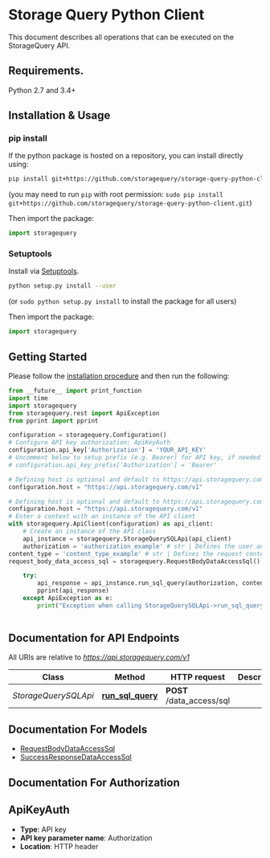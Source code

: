 # Storage Query Python Client
This document describes all operations that can be executed on the StorageQuery API.

## Requirements.

Python 2.7 and 3.4+

## Installation & Usage
### pip install

If the python package is hosted on a repository, you can install directly using:

```sh
pip install git+https://github.com/storagequery/storage-query-python-client.git
```
(you may need to run `pip` with root permission: `sudo pip install git+https://github.com/storagequery/storage-query-python-client.git`)

Then import the package:
```python
import storagequery
```

### Setuptools

Install via [Setuptools](http://pypi.python.org/pypi/setuptools).

```sh
python setup.py install --user
```
(or `sudo python setup.py install` to install the package for all users)

Then import the package:
```python
import storagequery
```

## Getting Started

Please follow the [installation procedure](#installation--usage) and then run the following:

```python
from __future__ import print_function
import time
import storagequery
from storagequery.rest import ApiException
from pprint import pprint

configuration = storagequery.Configuration()
# Configure API key authorization: ApiKeyAuth
configuration.api_key['Authorization'] = 'YOUR_API_KEY'
# Uncomment below to setup prefix (e.g. Bearer) for API key, if needed
# configuration.api_key_prefix['Authorization'] = 'Bearer'

# Defining host is optional and default to https://api.storagequery.com/v1
configuration.host = "https://api.storagequery.com/v1"

# Defining host is optional and default to https://api.storagequery.com/v1
configuration.host = "https://api.storagequery.com/v1"
# Enter a context with an instance of the API client
with storagequery.ApiClient(configuration) as api_client:
    # Create an instance of the API class
    api_instance = storagequery.StorageQuerySQLApi(api_client)
    authorization = 'authorization_example' # str | Defines the user authorization API key
content_type = 'content_type_example' # str | Defines the request content media type
request_body_data_access_sql = storagequery.RequestBodyDataAccessSql() # RequestBodyDataAccessSql |  (optional)

    try:
        api_response = api_instance.run_sql_query(authorization, content_type, request_body_data_access_sql=request_body_data_access_sql)
        pprint(api_response)
    except ApiException as e:
        print("Exception when calling StorageQuerySQLApi->run_sql_query: %s\n" % e)
    
```

## Documentation for API Endpoints

All URIs are relative to *https://api.storagequery.com/v1*

Class | Method | HTTP request | Description
------------ | ------------- | ------------- | -------------
*StorageQuerySQLApi* | [**run_sql_query**](docs/StorageQuerySQLApi.md#run_sql_query) | **POST** /data_access/sql | 


## Documentation For Models

 - [RequestBodyDataAccessSql](docs/RequestBodyDataAccessSql.md)
 - [SuccessResponseDataAccessSql](docs/SuccessResponseDataAccessSql.md)


## Documentation For Authorization


## ApiKeyAuth

- **Type**: API key
- **API key parameter name**: Authorization
- **Location**: HTTP header

